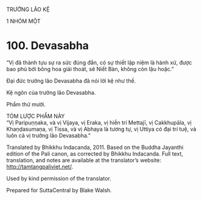 TRƯỞNG LÃO KỆ

1 NHÓM MỘT

# 100\. Devasabha

“Vị đã thành tựu sự ra sức đúng đắn, có sự thiết lập niệm là hành xứ, được bao phủ bởi bông hoa giải thoát, sẽ Niết Bàn, không còn lậu hoặc.”

Đại đức trưởng lão Devasabha đã nói lời kệ như thế.

Kệ ngôn của trưởng lão Devasabha.

Phẩm thứ mười.

TÓM LƯỢC PHẨM NÀY  
“Vị Paripuṇṇaka, và vị Vijaya, vị Eraka, vị hiền trí Mettajī, vị Cakkhupāla, vị Khaṇḍasumaṇa, vị Tissa, và vị Abhaya là tương tự, vị Uttiya có đại trí tuệ, và luôn cả vị trưởng lão Devasabha.”

Translated by Bhikkhu Indacanda, 2011. Based on the Buddha Jayanthi edition of the Pali canon, as corrected by Bhikkhu Indacanda. Full text, translation, and notes are available at the translator’s website: http://tamtangpaliviet.net/.

Used by kind permission of the translator.

Prepared for SuttaCentral by Blake Walsh.